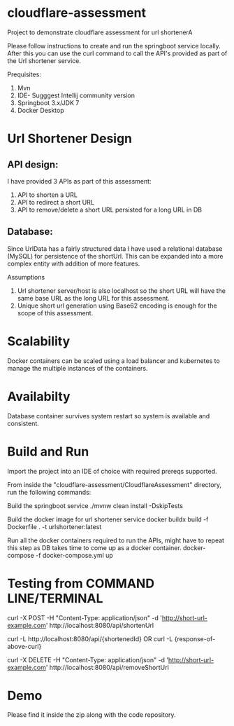 # cloudflare-assessment
Project to demonstrate cloudflare assessment for url shortenerA

Please follow instructions to create and run the springboot service locally. After this you can use the curl command to call the API's provided as part of the Url shortener service.

Prequisites:
1. Mvn
2. IDE- Sugggest Intellij community version
3. Springboot 3.x/JDK 7
4. Docker Desktop


# Url Shortener Design 

## API design:
I have provided 3 APIs as part of this assessment:
  1. API to shorten a URL
  2. API to redirect a short URL
  3. API to remove/delete a short URL persisted for a long URL in DB

## Database: 
Since UrlData has a fairly structured data I have used a relational database (MySQL) for persistence of the shortUrl. This can be expanded into a more complex entity with addition of more features.

Assumptions
1. Url shortener server/host is also localhost so the short URL will have the same base URL as the long URL for this assessment.
2. Unique short url generation using Base62 encoding is enough for the scope of this assessment.
   

# Scalability
Docker containers can be scaled using a load balancer and kubernetes to manage the multiple instances of the containers.

# Availabilty
Database container survives system restart so system is available and consistent.

# Build and Run
Import the project into an IDE of choice with required prereqs supported.

From inside the "cloudflare-assessment/CloudflareAssessment" directory, run the following commands:

Build the springboot service
    ./mvnw clean install -DskipTests
  
Build the docker image for url shortener service 
    docker buildx build -f Dockerfile . -t urlshortener:latest

Run all the docker containers required to run the APIs, might have to repeat this step as DB takes time to come up as a docker container.
    docker-compose -f docker-compose.yml up    
  
# Testing from COMMAND LINE/TERMINAL

 curl -X POST -H "Content-Type: application/json" -d 'http://short-url-example.com' http://localhost:8080/api/shortenUrl  

 curl -L http://localhost:8080/api/{shortenedId} OR curl -L {response-of-above-curl}

 curl -X DELETE -H "Content-Type: application/json" -d 'http://short-url-example.com' http://localhost:8080/api/removeShortUrl


# Demo

Please find it inside the zip along with the code repository.

